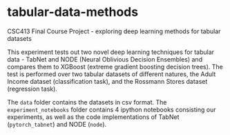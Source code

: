 # tabular-data-methods

CSC413 Final Course Project - exploring deep learning methods for tabular datasets

This experiment tests out two novel deep learning techniques for tabular data - TabNet and NODE (Neural Oblivious Decision Ensembles) and compares them to XGBoost (extreme gradient boosting decision trees). The test is performed over two tabular datasets of different natures, the Adult Income dataset (classification task), and the Rossmann Stores dataset (regression task).

The `data` folder contains the datasets in csv format. The `experiment_notebooks` folder contains 4 ipython notebooks consisting our experiments, as well as the code implementations of TabNet (`pytorch_tabnet`) and NODE (`node`).
